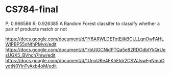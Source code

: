 # CS784-final
P; 0.966586
R; 0.926385
A Random Forest classifer to classify whether a pair of products match or not

https://docs.google.com/document/d/1Y6ARWLDETxtEjIkBCU_LqnOwFAHLWlPBP55nNfhPMvk/edit
https://docs.google.com/document/d/1rbUtGCNidPTQa5e82RDOdblYkQrUesUGX5_BVhch7mw/edit
https://docs.google.com/document/d/1UnoUKe4FKhEldr2CSWJswFgNmoOydtN0YlnTvAxb4oM/edit

